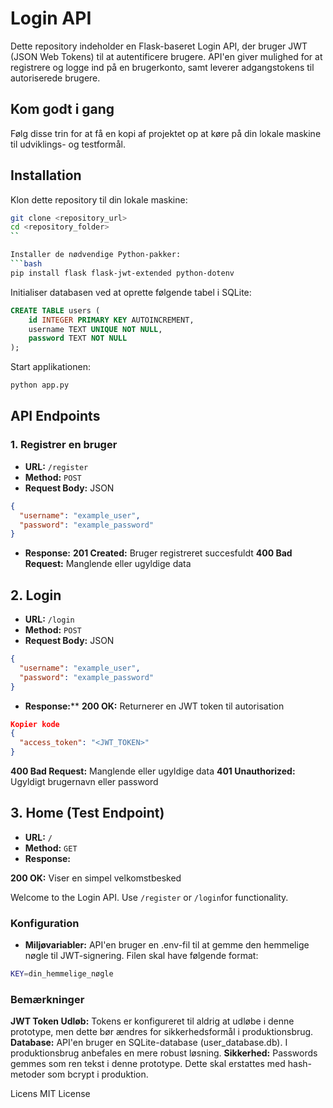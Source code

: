# Login API
Dette repository indeholder en Flask-baseret Login API, der bruger JWT (JSON Web Tokens) til at autentificere brugere. API'en giver mulighed for at registrere og logge ind på en brugerkonto, samt leverer adgangstokens til autoriserede brugere.

## Kom godt i gang
Følg disse trin for at få en kopi af projektet op at køre på din lokale maskine til udviklings- og testformål.

## Installation
Klon dette repository til din lokale maskine:

```bash
git clone <repository_url>
cd <repository_folder>
``

Installer de nødvendige Python-pakker:
```bash
pip install flask flask-jwt-extended python-dotenv
```

Initialiser databasen ved at oprette følgende tabel i SQLite:

```sql
CREATE TABLE users (
    id INTEGER PRIMARY KEY AUTOINCREMENT,
    username TEXT UNIQUE NOT NULL,
    password TEXT NOT NULL
);
```

Start applikationen:

```bash
python app.py
```

## API Endpoints
### 1. Registrer en bruger
- **URL:** `/register`
- **Method:** `POST`
- **Request Body:** JSON

```json
{
  "username": "example_user",
  "password": "example_password"
}
```

- **Response:**
**201 Created:** Bruger registreret succesfuldt
**400 Bad Request:** Manglende eller ugyldige data
  
## 2. Login
- **URL:** `/login`
- **Method:** `POST`
- **Request Body:** JSON

```json
{
  "username": "example_user",
  "password": "example_password"
}
```

- **Response:****
**200 OK:** Returnerer en JWT token til autorisation

```json
Kopier kode
{
  "access_token": "<JWT_TOKEN>"
}
```

**400 Bad Request:** Manglende eller ugyldige data
**401 Unauthorized:** Ugyldigt brugernavn eller password

## 3. Home (Test Endpoint)
- **URL:** `/`
- **Method:** `GET`
- **Response:**

**200 OK:** Viser en simpel velkomstbesked

Welcome to the Login API. Use `/register` or `/login`for functionality.

### Konfiguration
- **Miljøvariabler:**
API'en bruger en .env-fil til at gemme den hemmelige nøgle til JWT-signering. Filen skal have følgende format:
```bash
KEY=din_hemmelige_nøgle
```

### Bemærkninger
**JWT Token Udløb:** Tokens er konfigureret til aldrig at udløbe i denne prototype, men dette bør ændres for sikkerhedsformål i produktionsbrug.
**Database:** API'en bruger en SQLite-database (user_database.db). I produktionsbrug anbefales en mere robust løsning.
**Sikkerhed:** Passwords gemmes som ren tekst i denne prototype. Dette skal erstattes med hash-metoder som bcrypt i produktion.

Licens
MIT License

